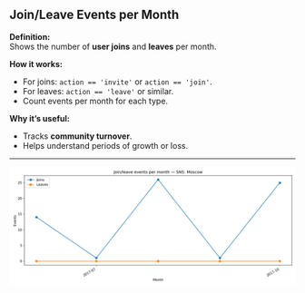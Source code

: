 ## Join/Leave Events per Month

**Definition:**  
Shows the number of **user joins** and **leaves** per month.

**How it works:**
- For joins: `action == 'invite'` or `action == 'join'`.
- For leaves: `action == 'leave'` or similar.
- Count events per month for each type.

**Why it’s useful:**
- Tracks **community turnover**.
- Helps understand periods of growth or loss.

---

![Visualisation example](join_leave_events_per_month.png)